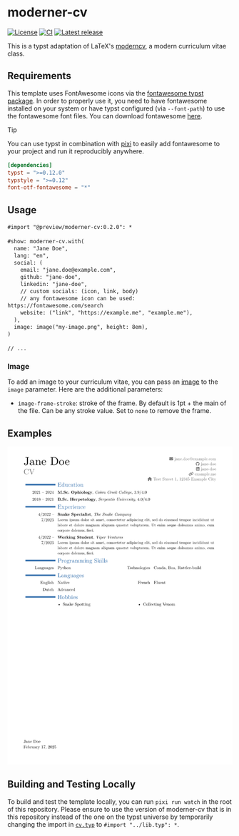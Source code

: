 # moderner-cv

[![License][license-badge]][license]
[![CI][ci-badge]][ci]
[![Latest release][latest-release-badge]][typst-universe]

[license-badge]: https://img.shields.io/github/license/pavelzw/moderner-cv?style=flat-square
[license]: ./LICENSE
[ci-badge]: https://img.shields.io/github/actions/workflow/status/pavelzw/moderner-cv/ci.yml?style=flat-square
[ci]: https://github.com/pavelzw/moderner-cv/actions/
[latest-release-badge]: https://img.shields.io/github/v/tag/pavelzw/moderner-cv?style=flat-square&label=latest&sort=semver
[typst-universe]: https://typst.app/universe/package/moderner-cv

This is a typst adaptation of LaTeX's [moderncv](https://github.com/moderncv/moderncv), a modern curriculum vitae class.

## Requirements

This template uses FontAwesome icons via the [fontawesome typst package](https://typst.app/universe/package/fontawesome).
In order to properly use it, you need to have fontawesome installed on your system or have typst configured (via `--font-path`) to use the fontawesome font files.
You can download fontawesome [here](https://fontawesome.com/download).

> [!TIP]
> You can use typst in combination with [pixi](https://pixi.sh) to easily add fontawesome to your project and run it reproducibly anywhere.
>
> ```toml
> [dependencies]
> typst = ">=0.12.0"
> typstyle = ">=0.12"
> font-otf-fontawesome = "*"
> ```

## Usage

```typst
#import "@preview/moderner-cv:0.2.0": *

#show: moderner-cv.with(
  name: "Jane Doe",
  lang: "en",
  social: (
    email: "jane.doe@example.com",
    github: "jane-doe",
    linkedin: "jane-doe",
    // custom socials: (icon, link, body)
    // any fontawesome icon can be used: https://fontawesome.com/search
    website: ("link", "https://example.me", "example.me"),
  ),
  image: image("my-image.png", height: 8em),
)

// ...
```

### Image

To add an image to your curriculum vitae, you can pass an [image](https://typst.app/docs/reference/visualize/image/) to the `image` parameter. Here are the additional parameters:

- `image-frame-stroke`: stroke of the frame. By default is 1pt + the main of the file. Can be any stroke value. Set to `none` to remove the frame.

## Examples

![Jane Doe's CV](assets/thumbnail.png)

## Building and Testing Locally

To build and test the template locally, you can run `pixi run watch` in the root of this repository.
Please ensure to use the version of moderner-cv that is in this repository instead of the one on the typst universe by temporarily changing the import in [`cv.typ`](./template/cv.typ) to `#import "../lib.typ": *`.
